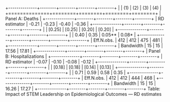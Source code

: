 +--------------+--------+--------+--------+--------+
|              | (1)    | (2)    | (3)    | (4)    |
+==============+========+========+========+========+
| Panel A: Deaths                                  |
+--------------+--------+--------+--------+--------+
| RD estimator | -0.21  | -0.23  | -0.40  | -0.36  |
+--------------+--------+--------+--------+--------+
|              | [0.25] | [0.25] | [0.20] | [0.20] |
+--------------+--------+--------+--------+--------+
|              | 0.40   | 0.35   | 0.05** | 0.08*  |
+--------------+--------+--------+--------+--------+
| Eff.N.obs.   | 412    | 412    | 475    | 481    |
+--------------+--------+--------+--------+--------+
| Bandwidth    | 15     | 15     | 17.56  | 17.81  |
+--------------+--------+--------+--------+--------+
| Panel B: Hospitalizations                        |
+--------------+--------+--------+--------+--------+
| RD estimator | -0.07  | -0.10  | -0.08  | -0.12  |
+--------------+--------+--------+--------+--------+
|              | [0.18] | [0.18] | [0.14] | [0.13] |
+--------------+--------+--------+--------+--------+
|              | 0.71   | 0.59   | 0.58   | 0.35   |
+--------------+--------+--------+--------+--------+
| Eff.N.obs.   | 412    | 412    | 444    | 468    |
+--------------+--------+--------+--------+--------+
| Bandwidth    | 15     | 15     | 16.26  | 17.27  |
+--------------+--------+--------+--------+--------+
Table: Impact of STEM Leadership on Epidemiological Outcomes — RD estimates
